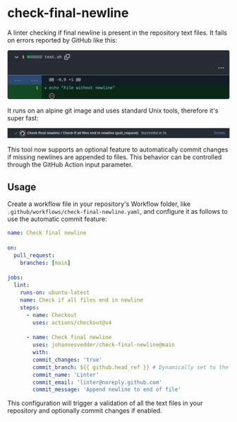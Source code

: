 # check-final-newline

A linter checking if final newline is present in the repository text files. It fails on errors reported by GitHub like this:

![example](.docs/example.png)

It runs on an alpine git image and uses standard Unix tools, therefore it's super fast:

![runtime](.docs/runtime.png)

This tool now supports an optional feature to automatically commit changes if missing newlines are appended to files. This behavior can be controlled through the GitHub Action input parameter.

## Usage

Create a workflow file in your repository's Workflow folder, like `.github/workflows/check-final-newline.yaml`, and configure it as follows to use the automatic commit feature:

```yaml
name: Check final newline

on:
  pull_request:
    branches: [main]

jobs:
  lint:
    runs-on: ubuntu-latest
    name: Check if all files end in newline
    steps:
      - name: Checkout
        uses: actions/checkout@v4

      - name: Check final newline
        uses: johannesvedder/check-final-newline@main
        with:
        commit_changes: 'true'
        commit_branch: ${{ github.head_ref }} # Dynamically set to the head ref of the PR
        commit_name: 'Linter'
        commit_email: 'linter@noreply.github.com'
        commit_message: 'Append newline to end of file'
```

This configuration will trigger a validation of all the text files in your repository and optionally commit changes if enabled.
